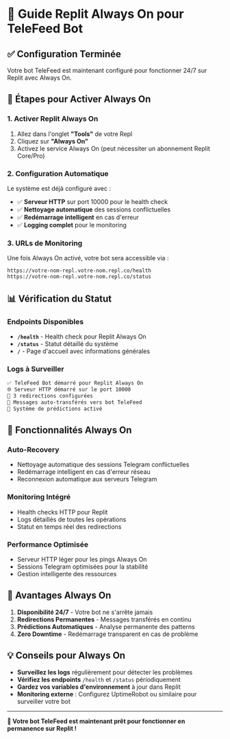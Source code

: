 # 🔄 Guide Replit Always On pour TeleFeed Bot

## ✅ Configuration Terminée

Votre bot TeleFeed est maintenant configuré pour fonctionner 24/7 sur Replit avec Always On.

## 🚀 Étapes pour Activer Always On

### 1. Activer Replit Always On
1. Allez dans l'onglet **"Tools"** de votre Repl
2. Cliquez sur **"Always On"**
3. Activez le service Always On (peut nécessiter un abonnement Replit Core/Pro)

### 2. Configuration Automatique
Le système est déjà configuré avec :
- ✅ **Serveur HTTP** sur port 10000 pour le health check
- ✅ **Nettoyage automatique** des sessions conflictuelles  
- ✅ **Redémarrage intelligent** en cas d'erreur
- ✅ **Logging complet** pour le monitoring

### 3. URLs de Monitoring
Une fois Always On activé, votre bot sera accessible via :
```
https://votre-nom-repl.votre-nom.repl.co/health
https://votre-nom-repl.votre-nom.repl.co/status
```

## 📊 Vérification du Statut

### Endpoints Disponibles
- **`/health`** - Health check pour Replit Always On
- **`/status`** - Statut détaillé du système
- **`/`** - Page d'accueil avec informations générales

### Logs à Surveiller
```bash
✅ TeleFeed Bot démarré pour Replit Always On
🌐 Serveur HTTP démarré sur le port 10000
🔄 3 redirections configurées
🤖 Messages auto-transférés vers bot TeleFeed
🔮 Système de prédictions activé
```

## 🔧 Fonctionnalités Always On

### Auto-Recovery
- Nettoyage automatique des sessions Telegram conflictuelles
- Redémarrage intelligent en cas d'erreur réseau
- Reconnexion automatique aux serveurs Telegram

### Monitoring Intégré
- Health checks HTTP pour Replit
- Logs détaillés de toutes les opérations
- Statut en temps réel des redirections

### Performance Optimisée
- Serveur HTTP léger pour les pings Always On
- Sessions Telegram optimisées pour la stabilité
- Gestion intelligente des ressources

## 🎯 Avantages Always On

1. **Disponibilité 24/7** - Votre bot ne s'arrête jamais
2. **Redirections Permanentes** - Messages transférés en continu
3. **Prédictions Automatiques** - Analyse permanente des patterns
4. **Zero Downtime** - Redémarrage transparent en cas de problème

## 💡 Conseils pour Always On

- **Surveillez les logs** régulièrement pour détecter les problèmes
- **Vérifiez les endpoints** `/health` et `/status` périodiquement
- **Gardez vos variables d'environnement** à jour dans Replit
- **Monitoring externe** : Configurez UptimeRobot ou similaire pour surveiller votre bot

---

**🎉 Votre bot TeleFeed est maintenant prêt pour fonctionner en permanence sur Replit !**